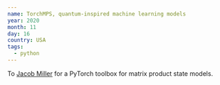 ```yaml
---
name: TorchMPS, quantum-inspired machine learning models
year: 2020
month: 11
day: 16
country: USA
tags:
  - python
---
```

To [Jacob Miller](http://jemisjoky.com/) for a PyTorch toolbox for matrix product state models.
